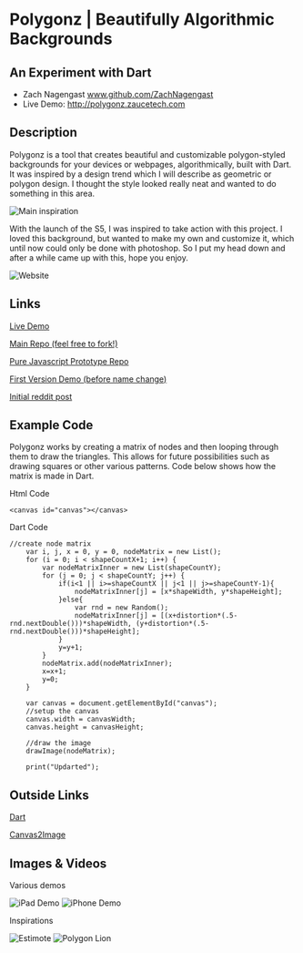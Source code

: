 # Polygonz | Beautifully Algorithmic Backgrounds

## An Experiment with Dart
- Zach Nagengast www.github.com/ZachNagengast
- Live Demo: http://polygonz.zaucetech.com

## Description

Polygonz is a tool that creates beautiful and customizable polygon-styled backgrounds for your devices or webpages, algorithmically, built with Dart. It was inspired by a design trend which I will describe as geometric or polygon design. I thought the style looked really neat and wanted to do something in this area. 

![Main inspiration](project_images/inspiration.png "Samsung S5")

With the launch of the S5, I was inspired to take action with this project. I loved this background, but wanted to make my own and customize it, which until now could only be done with photoshop. So I put my head down and after a while came up with this, hope you enjoy.

![Website](project_images/website.png)

## Links

[Live Demo](www.zaucetech.com/polygonz)

[Main Repo (feel free to fork!)](http://www.github.com/ZachNagengast/polygonz)

[Pure Javascript Prototype Repo](https://github.com/ZachNagengast/polygonz/tree/javascript)

[First Version Demo (before name change)](http://zaucetech.com/fragmenter)

[Initial reddit post](http://www.reddit.com/r/javascript/comments/1zdje7/need_a_new_background_image_make_one_yourself/)


## Example Code
Polygonz works by creating a matrix of nodes and then looping through them to draw the triangles. This allows for future possibilities such as drawing squares or other various patterns. Code below shows how the matrix is made in Dart.

Html Code
```
<canvas id="canvas"></canvas>
```

Dart Code
```
//create node matrix
    var i, j, x = 0, y = 0, nodeMatrix = new List();
    for (i = 0; i < shapeCountX+1; i++) {
        var nodeMatrixInner = new List(shapeCountY);
        for (j = 0; j < shapeCountY; j++) {
            if(i<1 || i>=shapeCountX || j<1 || j>=shapeCountY-1){
                nodeMatrixInner[j] = [x*shapeWidth, y*shapeHeight];
            }else{
                var rnd = new Random();
                nodeMatrixInner[j] = [(x+distortion*(.5-rnd.nextDouble()))*shapeWidth, (y+distortion*(.5-rnd.nextDouble()))*shapeHeight];
            }
            y=y+1;
        }
        nodeMatrix.add(nodeMatrixInner);
        x=x+1;
        y=0;
    }
    
    var canvas = document.getElementById("canvas");
    //setup the canvas
    canvas.width = canvasWidth;
    canvas.height = canvasHeight;
    
    //draw the image
    drawImage(nodeMatrix);
    
    print("Updarted");
```

## Outside Links

[Dart](https://www.dartlang.org/)

[Canvas2Image](http://www.nihilogic.dk/labs/canvas2image/)



## Images & Videos
Various demos

![iPad Demo](project_images/ipad.png?raw=true "iPad Demo")
![iPhone Demo](project_images/iphone.png?raw=true "iPhone Demo")

Inspirations

![Estimote](project_images/estimote.jpg?raw=true "Inspiration - Estimote")
![Polygon Lion](project_images/inspiration2.jpg?raw=true "Inspiration - Polygon Lion")
